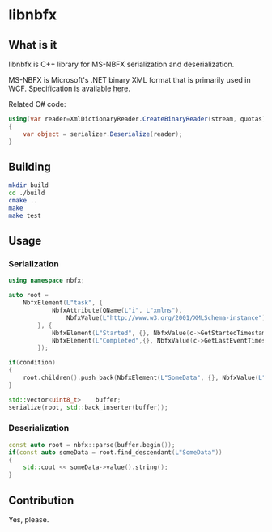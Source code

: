 # libnbfx

## What is it

libnbfx is C++ library for MS-NBFX serialization and deserialization. 

MS-NBFX is Microsoft's .NET binary XML format that is primarily used in WCF. Specification is available [here](https://winprotocoldoc.blob.core.windows.net/productionwindowsarchives/MC-NBFX/[MC-NBFX].pdf).

Related C# code:

```c#
using(var reader=XmlDictionaryReader.CreateBinaryReader(stream, quotas))
{
    var object = serializer.Deserialize(reader);
}
```

## Building

```bash
mkdir build
cd ./build
cmake ..
make
make test
```

## Usage

### Serialization

```c++
using namespace nbfx;

auto root = 
    NbfxElement(L"task", { 
            NbfxAttribute(QName(L"i", L"xmlns"), 
                NbfxValue(L"http://www.w3.org/2001/XMLSchema-instance")) 
        }, {
            NbfxElement(L"Started", {}, NbfxValue(c->GetStartedTimestamp())),
            NbfxElement(L"Completed",{}, NbfxValue(c->GetLastEventTimestamp()))				
        });

if(condition)
{
    root.children().push_back(NbfxElement(L"SomeData", {}, NbfxValue(L"123")));
}

std::vector<uint8_t>    buffer;
serialize(root, std::back_inserter(buffer));
```

### Deserialization

```c++
const auto root = nbfx::parse(buffer.begin());
if(const auto someData = root.find_descendant(L"SomeData"))
{
    std::cout << someData->value().string();
}
```

## Contribution

Yes, please.